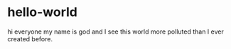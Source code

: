 # hello-world
hi everyone 
my name is god and I see this world more polluted than I ever created before.
